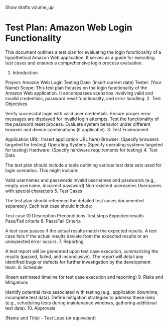 Show drafts
volume_up

# Test Plan: Amazon Web Login Functionality
This document outlines a test plan for evaluating the login functionality of a hypothetical Amazon Web application. It serves as a guide for executing test cases and ensures a comprehensive login process evaluation.

1. Introduction

Project: Amazon Web Login Testing
Date: (Insert current date)
Tester: (Your Name)
Scope: This test plan focuses on the login functionality of the Amazon Web application. It encompasses scenarios involving valid and invalid credentials, password reset functionality, and error handling.
2. Test Objectives

Verify successful login with valid user credentials.
Ensure proper error messages are displayed for invalid login attempts.
Test the functionality of the password reset process.
Evaluate system behavior under different browser and device combinations (if applicable).
3. Test Environment

Application URL: (Insert application URL here)
Browser: (Specify browsers targeted for testing)
Operating System: (Specify operating systems targeted for testing)
Hardware: (Specify hardware requirements for testing)
4. Test Data

The test plan should include a table outlining various test data sets used for login scenarios. This might include:

Valid usernames and passwords
Invalid usernames and passwords (e.g., empty username, incorrect password)
Non-existent usernames
Usernames with special characters
5. Test Cases

The test plan should reference the detailed test cases documented separately. Each test case should include:

Test case ID
Description
Preconditions
Test steps
Expected results
Pass/Fail criteria
6. Pass/Fail Criteria

A test case passes if the actual results match the expected results.
A test case fails if the actual results deviate from the expected results or an unexpected error occurs.
7. Reporting

A test report will be generated upon test case execution, summarizing the results (passed, failed, and inconclusive).
The report will detail any identified bugs or defects for further investigation by the development team.
8. Schedule

(Insert estimated timeline for test case execution and reporting)
9. Risks and Mitigations

Identify potential risks associated with testing (e.g., application downtime, incomplete test data).
Define mitigation strategies to address these risks (e.g., scheduling tests during maintenance windows, gathering additional test data).
10. Approvals

(Name and Title) - Test Lead (or equivalent)
